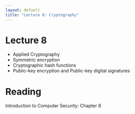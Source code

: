 ```yaml
---
layout: default
title: "Lecture 8: Cryptography"
---
```


# Lecture 8

- Applied Cryptography
- Symmetric encryption
- Cryptographic hash functions
- Public-key encryption and Public-key digital signatures

# Reading 

Introduction to Computer Security: Chapter 8
